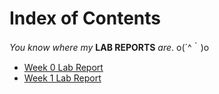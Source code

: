 # **Index of Contents**
*You know where my* **LAB REPORTS** *are*. o(´^｀)o

* [Week 0 Lab Report](https://lil010.github.io/cse15l-lab-reports/lab-report-1-week-0.html)
* [Week 1 Lab Report]()